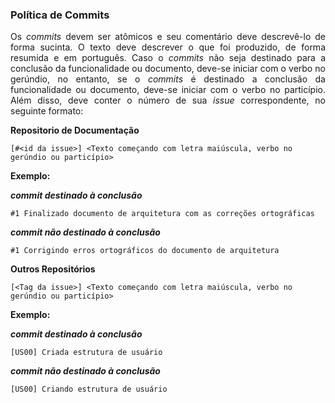 ### Política de Commits

<p align = "justify">Os <i>commits</i> devem ser atômicos e seu comentário deve descrevê-lo de forma sucinta. O texto deve descrever o que foi produzido, de forma resumida e em português. Caso o <i>commits</i> não seja destinado para a conclusão da funcionalidade ou documento, deve-se iniciar com o verbo no gerúndio, no entanto, se o <i>commits</i> é destinado a conclusão da funcionalidade ou documento, deve-se iniciar com o verbo no particípio. Além disso, deve conter o número de sua <i>issue</i> correspondente, no seguinte formato:
  
**Repositorio de Documentação**
  
```[#<id da issue>] <Texto começando com letra maiúscula, verbo no gerúndio ou particípio>```

**Exemplo:**

***<i>commit</i> destinado à conclusão***

```#1 Finalizado documento de arquitetura com as correções ortográficas```

***<i>commit</i> não destinado à conclusão***
  
```#1 Corrigindo erros ortográficos do documento de arquitetura```

**Outros Repositórios**

```[<Tag da issue>] <Texto começando com letra maiúscula, verbo no gerúndio ou particípio>```

**Exemplo:**

***<i>commit</i> destinado à conclusão***

```[US00] Criada estrutura de usuário```

***<i>commit</i> não destinado à conclusão***

```[US00] Criando estrutura de usuário```